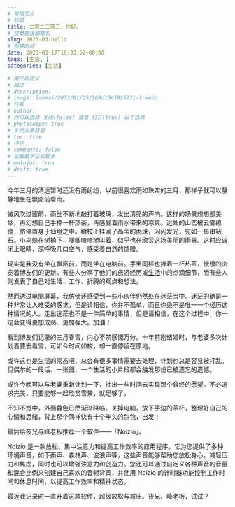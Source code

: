 ```yaml
---
# 常用定义
# 标题
title: 二零二三零三，你好。
# 文章链接缩略名
slug: 2023-03-hello
# 创建时间
date: 2023-03-17T16:33:52+08:00
tags: [生活, ]
categories: [生活]

# 用户自定义
# 描述
# description: 
# image: laomai/2023/01/25/163d10e1915231-1.webp
# 作者
# author: 
# 你可以选择 关闭(false) 或者 打开(true) 以下选项
# photoswipe: true
# 关闭文章目录
# toc: true
# 评论
# comments: false
# 加载数学公式脚本
# mathjax: true
# draft: true
---
```


今年三月的清远暂时还没有雨纷纷，以前很喜欢雨如珠帘的三月，那样子就可以静静地坐在飘窗前看雨。

微风吹过窗前，雨丝不断地敲打着玻璃，发出清脆的声响。这样的场景想想都美妙，再幻想自己手捧一杯热茶，再感受着雨水带来的凉爽。远处的山峦被云雾缭绕，仿佛置身于仙境之中。树枝上挂满了晶莹的雨珠，闪闪发光，宛如一串串钻石。小鸟躲在树梢下，唧唧喳喳地叫着，似乎也在欣赏这场美丽的雨景。这时应该闭上眼睛，深呼吸几口空气，感受着自然的馈赠。

现实是我没有坐在飘窗前，而是坐在电脑前。手里同样也捧着一杯热茶，慢慢的浏览着博友们的更新。有些人分享了他们的旅游经历或[生活](生活.md)中的点滴细节，而有些人则发表了自己对生活、工作、折腾的观点和想法。

然而透过电脑屏幕，我仿佛还感受到一些小伙伴仍然处在迷茫当中。迷茫的确是一种非常让人难受的感觉，但是请相信，你并不孤单，而且你绝不是唯一一个经历这种情况的人。走出迷茫也不是一件简单的事情，但是请相信，在这个过程中，你一定会变得更加成熟、更加强大。加油！

看到博友们记录的三月春雪，内心不禁感慨万分。十年前刚结婚时，与老婆多次计划着要去看雪，可如今时间如梭，却一直停留在原地。

或许这也是生活的常态吧，总会有很多事情需要去处理，计划也总是容易被打乱。但偶尔的一段话、一张图、一个生活的小片段都会触发那份已被遗忘的遗憾。

或许今晚可以与老婆重新计划一下，抽出一些时间去实现那个曾经的愿望。不必追求完美，只要能够一起欣赏雪景，就足够了。

不知不觉中，外面暮色已然渐渐降临。关掉电脑，放下手边的茶杯，整理好自己的心情和思绪，背上那个同样快有十个年头的包包，出发！

最后给夜兄与峰老板推荐一个软件——「Noizio」。

Noizio 是一款放松、集中注意力和提高工作效率的应用程序。它为您提供了多种环境声音，如下雨声、森林声、波浪声等，这些声音能够帮助您放松身心，减轻压力和焦虑，同时也可以增强注意力和创造力。您还可以通过自定义各种声音的音量和混合比例来创建自己喜欢的音频背景，并使用 Noizio 的计时器功能控制工作时间和休息时间，以提高工作效率和精神状态。

最近我记录时一直开着这款软件，超级放松与减压。夜兄、峰老板，试试？